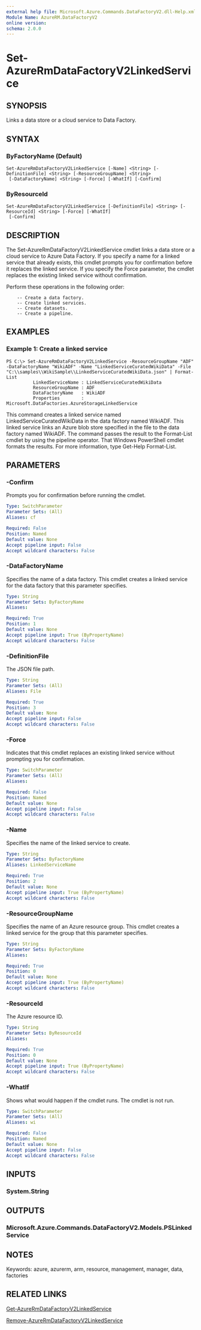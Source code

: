 ```yaml
---
external help file: Microsoft.Azure.Commands.DataFactoryV2.dll-Help.xml
Module Name: AzureRM.DataFactoryV2
online version: 
schema: 2.0.0
---
```


# Set-AzureRmDataFactoryV2LinkedService

## SYNOPSIS
Links a data store or a cloud service to Data Factory.

## SYNTAX

### ByFactoryName (Default)
```
Set-AzureRmDataFactoryV2LinkedService [-Name] <String> [-DefinitionFile] <String> [-ResourceGroupName] <String>
 [-DataFactoryName] <String> [-Force] [-WhatIf] [-Confirm]
```

### ByResourceId
```
Set-AzureRmDataFactoryV2LinkedService [-DefinitionFile] <String> [-ResourceId] <String> [-Force] [-WhatIf]
 [-Confirm]
```

## DESCRIPTION
The Set-AzureRmDataFactoryV2LinkedService cmdlet links a data store or a cloud service to Azure Data Factory.
If you specify a name for a linked service that already exists, this cmdlet prompts you for confirmation before it replaces the linked service.
If you specify the Force parameter, the cmdlet replaces the existing linked service without confirmation.

Perform these operations in the following order:

        -- Create a data factory.
        -- Create linked services.
        -- Create datasets.
        -- Create a pipeline.

## EXAMPLES

### Example 1: Create a linked service
```
PS C:\> Set-AzureRmDataFactoryV2LinkedService -ResourceGroupName "ADF" -DataFactoryName "WikiADF" -Name "LinkedServiceCuratedWikiData" -File "C:\\samples\\WikiSample\\LinkedServiceCuratedWikiData.json" | Format-List
          LinkedServiceName : LinkedServiceCuratedWikiData
          ResourceGroupName : ADF
          DataFactoryName   : WikiADF
          Properties        : Microsoft.DataFactories.AzureStorageLinkedService
```

This command creates a linked service named LinkedServiceCuratedWikiData in the data factory named WikiADF.
This linked service links an Azure blob store specified in the file to the data factory named WikiADF.
The command passes the result to the Format-List cmdlet by using the pipeline operator.
That Windows PowerShell cmdlet formats the results.
For more information, type Get-Help Format-List.

## PARAMETERS

### -Confirm
Prompts you for confirmation before running the cmdlet.

```yaml
Type: SwitchParameter
Parameter Sets: (All)
Aliases: cf

Required: False
Position: Named
Default value: None
Accept pipeline input: False
Accept wildcard characters: False
```

### -DataFactoryName
Specifies the name of a data factory.
This cmdlet creates a linked service for the data factory that this parameter specifies.

```yaml
Type: String
Parameter Sets: ByFactoryName
Aliases: 

Required: True
Position: 1
Default value: None
Accept pipeline input: True (ByPropertyName)
Accept wildcard characters: False
```

### -DefinitionFile
The JSON file path.

```yaml
Type: String
Parameter Sets: (All)
Aliases: File

Required: True
Position: 3
Default value: None
Accept pipeline input: False
Accept wildcard characters: False
```

### -Force
Indicates that this cmdlet replaces an existing linked service without prompting you for confirmation.

```yaml
Type: SwitchParameter
Parameter Sets: (All)
Aliases: 

Required: False
Position: Named
Default value: None
Accept pipeline input: False
Accept wildcard characters: False
```

### -Name
Specifies the name of the linked service to create.

```yaml
Type: String
Parameter Sets: ByFactoryName
Aliases: LinkedServiceName

Required: True
Position: 2
Default value: None
Accept pipeline input: True (ByPropertyName)
Accept wildcard characters: False
```

### -ResourceGroupName
Specifies the name of an Azure resource group.
This cmdlet creates a linked service for the group that this parameter specifies.

```yaml
Type: String
Parameter Sets: ByFactoryName
Aliases: 

Required: True
Position: 0
Default value: None
Accept pipeline input: True (ByPropertyName)
Accept wildcard characters: False
```

### -ResourceId
The Azure resource ID.

```yaml
Type: String
Parameter Sets: ByResourceId
Aliases: 

Required: True
Position: 0
Default value: None
Accept pipeline input: True (ByPropertyName)
Accept wildcard characters: False
```

### -WhatIf
Shows what would happen if the cmdlet runs.
The cmdlet is not run.

```yaml
Type: SwitchParameter
Parameter Sets: (All)
Aliases: wi

Required: False
Position: Named
Default value: None
Accept pipeline input: False
Accept wildcard characters: False
```

## INPUTS

### System.String


## OUTPUTS

### Microsoft.Azure.Commands.DataFactoryV2.Models.PSLinkedService


## NOTES
Keywords: azure, azurerm, arm, resource, management, manager, data, factories

## RELATED LINKS

[Get-AzureRmDataFactoryV2LinkedService]()

[Remove-AzureRmDataFactoryV2LinkedService]()
